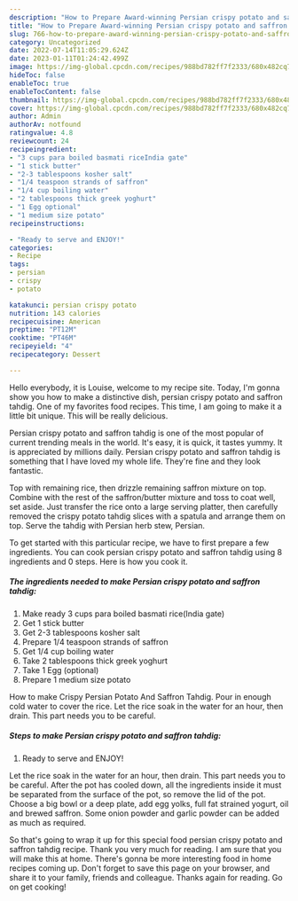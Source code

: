 ```yaml
---
description: "How to Prepare Award-winning Persian crispy potato and saffron tahdig"
title: "How to Prepare Award-winning Persian crispy potato and saffron tahdig"
slug: 766-how-to-prepare-award-winning-persian-crispy-potato-and-saffron-tahdig
category: Uncategorized
date: 2022-07-14T11:05:29.624Z
date: 2023-01-11T01:24:42.499Z
image: https://img-global.cpcdn.com/recipes/988bd782ff7f2333/680x482cq70/persian-crispy-potato-and-saffron-tahdig-recipe-main-photo.jpg
hideToc: false
enableToc: true
enableTocContent: false
thumbnail: https://img-global.cpcdn.com/recipes/988bd782ff7f2333/680x482cq70/persian-crispy-potato-and-saffron-tahdig-recipe-main-photo.jpg
cover: https://img-global.cpcdn.com/recipes/988bd782ff7f2333/680x482cq70/persian-crispy-potato-and-saffron-tahdig-recipe-main-photo.jpg
author: Admin
authorAv: notfound
ratingvalue: 4.8
reviewcount: 24
recipeingredient:
- "3 cups para boiled basmati riceIndia gate"
- "1 stick butter"
- "2-3 tablespoons kosher salt"
- "1/4 teaspoon strands of saffron"
- "1/4 cup boiling water"
- "2 tablespoons thick greek yoghurt"
- "1 Egg optional"
- "1 medium size potato"
recipeinstructions:

- "Ready to serve and ENJOY!"
categories:
- Recipe
tags:
- persian
- crispy
- potato

katakunci: persian crispy potato 
nutrition: 143 calories
recipecuisine: American
preptime: "PT12M"
cooktime: "PT46M"
recipeyield: "4"
recipecategory: Dessert

---
```



Hello everybody, it is Louise, welcome to my recipe site. Today, I'm gonna show you how to make a distinctive dish, persian crispy potato and saffron tahdig. One of my favorites food recipes. This time, I am going to make it a little bit unique. This will be really delicious.

Persian crispy potato and saffron tahdig is one of the most popular of current trending meals in the world. It's easy, it is quick, it tastes yummy. It is appreciated by millions daily. Persian crispy potato and saffron tahdig is something that I have loved my whole life. They're fine and they look fantastic.

Top with remaining rice, then drizzle remaining saffron mixture on top. Combine with the rest of the saffron/butter mixture and toss to coat well, set aside. Just transfer the rice onto a large serving platter, then carefully removed the crispy potato tahdig slices with a spatula and arrange them on top. Serve the tahdig with Persian herb stew, Persian.


To get started with this particular recipe, we have to first prepare a few ingredients. You can cook persian crispy potato and saffron tahdig using 8 ingredients and 0 steps. Here is how you cook it.

<!--inarticleads1-->

##### The ingredients needed to make Persian crispy potato and saffron tahdig:

1. Make ready 3 cups para boiled basmati rice(India gate)
1. Get 1 stick butter
1. Get 2-3 tablespoons kosher salt
1. Prepare 1/4 teaspoon strands of saffron
1. Get 1/4 cup boiling water
1. Take 2 tablespoons thick greek yoghurt
1. Take 1 Egg (optional)
1. Prepare 1 medium size potato


How to make Crispy Persian Potato And Saffron Tahdig. Pour in enough cold water to cover the rice. Let the rice soak in the water for an hour, then drain. This part needs you to be careful. 

<!--inarticleads2-->

##### Steps to make Persian crispy potato and saffron tahdig:


1. Ready to serve and ENJOY!

Let the rice soak in the water for an hour, then drain. This part needs you to be careful. After the pot has cooled down, all the ingredients inside it must be separated from the surface of the pot, so remove the lid of the pot. Choose a big bowl or a deep plate, add egg yolks, full fat strained yogurt, oil and brewed saffron. Some onion powder and garlic powder can be added as much as required. 

So that's going to wrap it up for this special food persian crispy potato and saffron tahdig recipe. Thank you very much for reading. I am sure that you will make this at home. There's gonna be more interesting food in home recipes coming up. Don't forget to save this page on your browser, and share it to your family, friends and colleague. Thanks again for reading. Go on get cooking!

